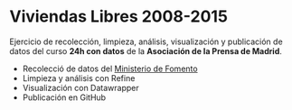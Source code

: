 # Viviendas Libres 2008-2015

Ejercicio de recolección, limpieza, análisis, visualización y publicación de datos del curso **24h con datos** de la **Asociación de la Prensa de Madrid**.

- Recolecció de datos del [Ministerio de Fomento](http://www.fomento.gob.es/BE2/?nivel=2&orden=32000000)
- Limpieza y análisis con Refine
- Visualización con Datawrapper
- Publicación en GitHub

